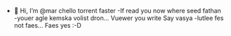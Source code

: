 - 👋 Hi, I’m @mar chello torrent faster
-If read you now where seed fathan
-youer agle kemska volist dron... Vuewer you write
 Say vasya
-lutlee fes not faes... Faes yes :-D
